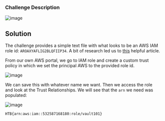 ### Challenge Description

![image](https://github.com/LazyTitan33/CTF-Writeups/assets/80063008/cabf4dcd-cb39-4b2c-8226-097dfb4ac48c)

## Solution

The challenge provides a simple text file with what looks to be an AWS IAM role id: `AROAXYAFLIG2BLQFIIP34`. A bit of research led us to [this](https://hackingthe.cloud/aws/enumeration/enumerate_principal_arn_from_unique_id/) helpful article.

From our own AWS portal, we go to IAM role and create a custom trust policy in which we set the principal AWS to the provided role id.  

![image](https://github.com/LazyTitan33/CTF-Writeups/assets/80063008/8797cd35-86de-4bed-924f-b7273341d9bd)

We can save this with whatever name we want. Then we access the role and look at the Trust Relationships. We will see that the `arn` we need was populated:  

![image](https://github.com/LazyTitan33/CTF-Writeups/assets/80063008/defeb2e7-c1d1-4c45-a046-436a9a7e0362)

`HTB{arn:aws:iam::532587168180:role/vault101}`
